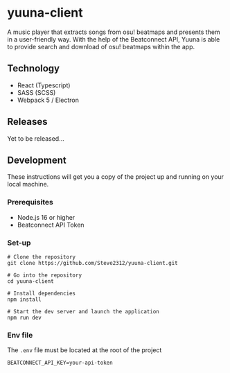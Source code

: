 # yuuna-client

A music player that extracts songs from osu! beatmaps and presents them in a user-friendly way. With the help of the Beatconnect API, Yuuna is able to provide search and download of osu! beatmaps within the app.

## Technology
- React (Typescript)
- SASS (SCSS)
- Webpack 5 / Electron

## Releases

Yet to be released...

## Development
These instructions will get you a copy of the project up and running on your local machine.

### Prerequisites
- Node.js 16 or higher
- Beatconnect API Token

### Set-up
```shell
# Clone the repository
git clone https://github.com/Steve2312/yuuna-client.git

# Go into the repository
cd yuuna-client

# Install dependencies
npm install

# Start the dev server and launch the application
npm run dev
```

### Env file
The `.env` file must be located at the root of the project
```dotenv
BEATCONNECT_API_KEY=your-api-token
```




